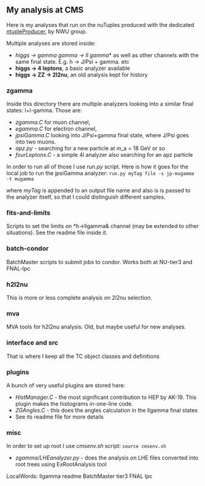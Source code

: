 My analysis at CMS
------------------

Here is my analyses that run on the nuTuples produced with the dedicated [ntupleProducer][1], by NWU group.


Multiple analyses are stored inside:
 * **higgs &rarr; gamma* gamma &rarr; ll gamma** as well as other channels with the same final state. E.g. h &rarr; J/Psi + gamma. etc
 * **higgs &rarr; 4 leptons**, a basic analyzer available
 * **higgs &rarr; ZZ &rarr; 2l2nu**, an old analysis kept for history

### zgamma
Inside this directory there are multiple analyzers looking into a similar final states: l+l-gamma.
Those are:
  * *zgamma.C* for muon channel,
  * *egamma.C* for electron channel,
  * *jpsiGamma.C* looking into J/Psi+gamma final state, where J/Psi goes into two muons.
  * *apz.py* - searching for a new particle at m_a = 18 GeV or so
  * *fourLeptons.C* - a simple 4l analyzer also searching for an apz particle

In order to run all of those I use *run.py* script. Here is how it goes for the local job to run the jpsiGamma analyzer:
```run.py myTag file -s jp-mugamma -t mugamma```

where *myTag* is appended to an output file name and also is is passed to the analyzer itself, so that I could
distinguish different samples.

### fits-and-limits
Scripts to set the limits on *h&rarr;llgamma& channel (may be extended to other situations). See the readme file inside it.

### batch-condor
BatchMaster scripts to submit jobs to condor. Works both at NU-tier3 and FNAL-lpc


### h2l2nu
This is  more or less complete analysis on 2l2nu selection.

### mva
MVA tools for h2l2nu analysis. Old, but maybe useful for new analyses.

### interface and src
That is where I keep all the TC object classes and definitions

### plugins
A bunch of very useful plugins are stored here:
  * *HistManager.C* - the most significant contribution to HEP by AK-19. This plugin makes the histograms in-one-line code.
  * *ZGAngles.C* - this does the angles calculation in the llgamma final states
  * See its readme file for more details

### misc
In order to set up root I use *cmsenv.sh* script:
```source cmsenv.sh```

* *zgamma/LHEanalyzer.py* - does the analysis on LHE files converted into root trees using ExRootAnalysis tool

[1]: https://github.com/NWUHEP/ntupleProducer

 LocalWords:  llgamma readme BatchMaster tier3 FNAL lpc
